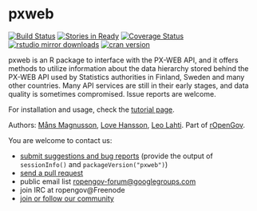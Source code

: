 pxweb
======

[![Build Status](https://travis-ci.org/rOpenGov/pxweb.svg?branch=master)](https://travis-ci.org/rOpenGov/pxweb)
[![Stories in Ready](https://badge.waffle.io/ropengov/pxweb.png?label=TODO)](http://waffle.io/ropengov/pxweb)
[![Coverage Status](https://coveralls.io/repos/rOpenGov/pxweb/badge.svg)](https://coveralls.io/r/rOpenGov/pxweb) [![rstudio mirror downloads](http://cranlogs.r-pkg.org/badges/grand-total/pxweb)](https://github.com/metacran/cranlogs.app)
[![cran version](http://www.r-pkg.org/badges/version/pxweb)](http://cran.rstudio.com/web/packages/pxweb)



pxweb is an R package to interface with the PX-WEB API, and it offers
methods to utilize information about the data hierarchy stored behind
the PX-WEB API used by Statistics authorities in Finland, Sweden and
many other countries. Many API services are still in their early
stages, and data quality is sometimes compromised. Issue reports are
welcome.

For installation and usage, check the [tutorial page](https://github.com/rOpenGov/pxweb/blob/master/vignettes/pxweb.md).  

Authors: [Måns Magnusson](https://github.com/MansMeg/), [Love Hansson](https://github.com/LCHansson/), [Leo Lahti](https://github.com/antagomir). Part of [rOpenGov](http://ropengov.github.io/).
  
You are welcome to contact us:

  * [submit suggestions and bug reports](https://github.com/ropengov/pxweb/issues) (provide the output of `sessionInfo()` and `packageVersion("pxweb")`)
  * [send a pull request](https://github.com/ropengov/pxweb/)
  * public email list ropengov-forum@googlegroups.com
  * join IRC at ropengov@Freenode
  * [join or follow our community](http://ropengov.github.io/contribute/)  




